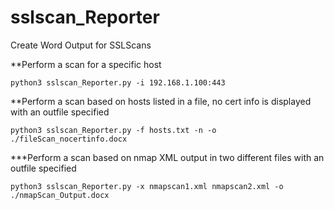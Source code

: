 # sslscan_Reporter
Create Word Output for SSLScans

**Perform a scan for a specific host

```python3 sslscan_Reporter.py -i 192.168.1.100:443```

**Perform a scan based on hosts listed in a file, no cert info is displayed with an outfile specified

```python3 sslscan_Reporter.py -f hosts.txt -n -o ./fileScan_nocertinfo.docx```

***Perform a scan based on nmap XML output in two different files with an outfile specified

```python3 sslscan_Reporter.py -x nmapscan1.xml nmapscan2.xml -o ./nmapScan_Output.docx```
